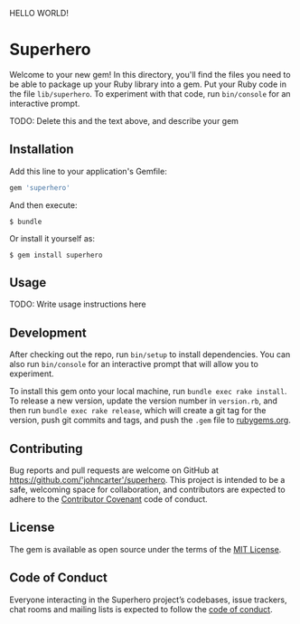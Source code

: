 HELLO WORLD!

# Superhero

Welcome to your new gem! In this directory, you'll find the files you need to be able to package up your Ruby library into a gem. Put your Ruby code in the file `lib/superhero`. To experiment with that code, run `bin/console` for an interactive prompt.

TODO: Delete this and the text above, and describe your gem

## Installation

Add this line to your application's Gemfile:

```ruby
gem 'superhero'
```

And then execute:

    $ bundle

Or install it yourself as:

    $ gem install superhero

## Usage

TODO: Write usage instructions here

## Development

After checking out the repo, run `bin/setup` to install dependencies. You can also run `bin/console` for an interactive prompt that will allow you to experiment.

To install this gem onto your local machine, run `bundle exec rake install`. To release a new version, update the version number in `version.rb`, and then run `bundle exec rake release`, which will create a git tag for the version, push git commits and tags, and push the `.gem` file to [rubygems.org](https://rubygems.org).

## Contributing

Bug reports and pull requests are welcome on GitHub at https://github.com/'johncarter'/superhero. This project is intended to be a safe, welcoming space for collaboration, and contributors are expected to adhere to the [Contributor Covenant](http://contributor-covenant.org) code of conduct.

## License

The gem is available as open source under the terms of the [MIT License](https://opensource.org/licenses/MIT).

## Code of Conduct

Everyone interacting in the Superhero project’s codebases, issue trackers, chat rooms and mailing lists is expected to follow the [code of conduct](https://github.com/'johncarter'/superhero/blob/master/CODE_OF_CONDUCT.md).
